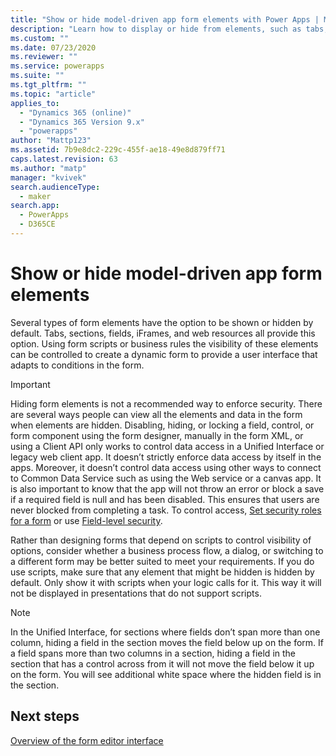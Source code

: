 ```yaml
---
title: "Show or hide model-driven app form elements with Power Apps | MicrosoftDocs"
description: "Learn how to display or hide from elements, such as tabs, sections, or fields"
ms.custom: ""
ms.date: 07/23/2020
ms.reviewer: ""
ms.service: powerapps
ms.suite: ""
ms.tgt_pltfrm: ""
ms.topic: "article"
applies_to: 
  - "Dynamics 365 (online)"
  - "Dynamics 365 Version 9.x"
  - "powerapps"
author: "Mattp123"
ms.assetid: 7b9e8dc2-229c-455f-ae18-49e8d879ff71
caps.latest.revision: 63
ms.author: "matp"
manager: "kvivek"
search.audienceType: 
  - maker
search.app: 
  - PowerApps
  - D365CE
---
```

# Show or hide model-driven app form elements

 Several types of form elements have the option to be shown or hidden by default. Tabs, sections, fields, iFrames, and web resources all provide this option. Using form scripts or business rules the visibility of these elements can be controlled to create a dynamic form to provide a user interface that adapts to conditions in the form.  
  
> [!IMPORTANT]
>  Hiding form elements is not a recommended way to enforce security. There are several ways people can view all the elements and data in the form when elements are hidden. 
> Disabling, hiding, or locking a field, control, or form component using the form designer, manually in the form XML, or using a Client API only works to control data access in a Unified Interface or legacy web client app. It doesn’t strictly enforce data access by itself in the apps. Moreover, it doesn’t control data access using other ways to connect to Common Data Service such as using the Web service or a canvas app. It is also important to know that the app will not throw an error or block a save if a required field is null and has been disabled.  This ensures that users are never blocked from completing a task.  To control access, [Set security roles for a form](control-access-forms.md#set-security-roles-for-a-form) or use [Field-level security](/power-platform/admin/field-level-security). 
  
 Rather than designing forms that depend on scripts to control visibility of options, consider whether a business process flow, a dialog, or switching to a different form may be better suited to meet your requirements. If you do use scripts, make sure that any element that might be hidden is hidden by default. Only show it with scripts when your logic calls for it. This way it will not be displayed in presentations that do not support scripts.
 
 > [!NOTE]
> In the Unified Interface, for sections where fields don’t span more than one column, hiding a field in the section moves the field below up on the form. If a field spans more than two columns in a section, hiding a field in the section that has a control across from it will not move the field below it up on the form. You will see additional white space where the hidden field is in the section.

## Next steps

[Overview of the form editor interface](form-editor-user-interface-legacy.md)
